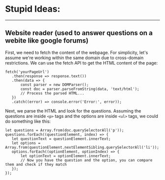 # Stupid Ideas: 

---

## Website reader (used to answer questions on a webite like google forums)

First, we need to fetch the content of the webpage. For simplicity, let's assume we're working within the same domain due to cross-domain restrictions. We can use the fetch API to get the HTML content of the page:

```
fetch('yourPageUrl')
   .then(response => response.text())
   .then(data => {
       const parser = new DOMParser();
       const doc = parser.parseFromString(data, 'text/html');
       // Process the parsed HTML...
   })
   .catch((error) => console.error('Error:', error));
```

Next, we parse the HTML and look for the questions. Assuming the questions are inside `<p>` tags and the options are inside `<ul>` tags, we could do something like this:

```
let questions = Array.from(doc.querySelectorAll('p'));
questions.forEach((questionElement, index) => {
   let questionText = questionElement.innerText;
   let options = Array.from(questionElement.nextElementSibling.querySelectorAll('li'));
   options.forEach((optionElement, optionIndex) => {
       let optionText = optionElement.innerText;
       // Now you have the question and the option, you can compare them and check if they match
   });
});
```
